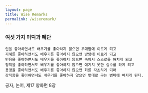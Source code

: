 ```yaml
---
layout: page
title: Wise Remarks
permalink: /wiseremark/
---
```


### 여섯 가지 미덕과 폐단

```
인을 좋아하면서도 배우기를 좋아하지 않으면 우매함에 이르게 되고
지혜를 좋아하면서도 배우기를 좋아하지 않으면 방탕에 이르게 되고
믿음을 좋아하면서도 배우기를 좋아하지 않으면 속아서 스스로를 해치게 되고
정직을 좋아하면서도 배우기를 좋아하지 않으면 예기치 못한 실수를 하게 되고
용맹을 좋아하면서도 배우기를 좋아하지 않으면 화를 자초하게 되며
강직함을 좋아하면서도 배우기를 좋아하지 않으면 멋대로 구는 병폐에 빠지게 된다.
```

공자, 논어, 제17 양화편 8장
